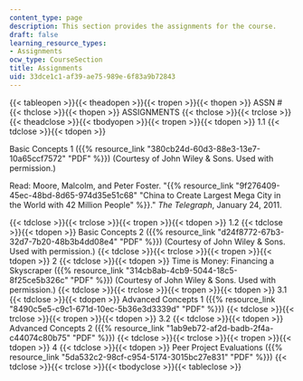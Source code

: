 ```yaml
---
content_type: page
description: This section provides the assignments for the course.
draft: false
learning_resource_types:
- Assignments
ocw_type: CourseSection
title: Assignments
uid: 33dce1c1-af39-ae75-989e-6f83a9b72843
---
```

{{< tableopen >}}{{< theadopen >}}{{< tropen >}}{{< thopen >}}
ASSN #
{{< thclose >}}{{< thopen >}}
ASSIGNMENTS
{{< thclose >}}{{< trclose >}}{{< theadclose >}}{{< tbodyopen >}}{{< tropen >}}{{< tdopen >}}
1.1
{{< tdclose >}}{{< tdopen >}}

Basic Concepts 1 ({{% resource_link "380cb24d-60d3-88e3-13e7-10a65ccf7572" "PDF" %}}) (Courtesy of John Wiley & Sons. Used with permission.)

Read: Moore, Malcolm, and Peter Foster. "{{% resource_link "9f276409-45ec-48bd-8d65-974d35e51c68" "China to Create Largest Mega City in the World with 42 Million People" %}}." *The Telegraph*, January 24, 2011.

{{< tdclose >}}{{< trclose >}}{{< tropen >}}{{< tdopen >}}
1.2
{{< tdclose >}}{{< tdopen >}}
Basic Concepts 2 ({{% resource_link "d24f8772-67b3-32d7-7b20-48b3b4dd08e4" "PDF" %}}) (Courtesy of John Wiley & Sons. Used with permission.)
{{< tdclose >}}{{< trclose >}}{{< tropen >}}{{< tdopen >}}
2
{{< tdclose >}}{{< tdopen >}}
Time is Money: Financing a Skyscraper ({{% resource_link "314cb8ab-4cb9-5044-18c5-8f25ce5b326c" "PDF" %}}) (Courtesy of John Wiley & Sons. Used with permission.)
{{< tdclose >}}{{< trclose >}}{{< tropen >}}{{< tdopen >}}
3.1
{{< tdclose >}}{{< tdopen >}}
Advanced Concepts 1 ({{% resource_link "8490c5e5-c9c1-671d-10ec-5b36e3d3339d" "PDF" %}})
{{< tdclose >}}{{< trclose >}}{{< tropen >}}{{< tdopen >}}
3.2
{{< tdclose >}}{{< tdopen >}}
Advanced Concepts 2 ({{% resource_link "1ab9eb72-af2d-badb-2f4a-c44074c80b75" "PDF" %}})
{{< tdclose >}}{{< trclose >}}{{< tropen >}}{{< tdopen >}}
4
{{< tdclose >}}{{< tdopen >}}
Peer Project Evaluations ({{% resource_link "5da532c2-98cf-c954-5174-3015bc27e831" "PDF" %}})
{{< tdclose >}}{{< trclose >}}{{< tbodyclose >}}{{< tableclose >}}